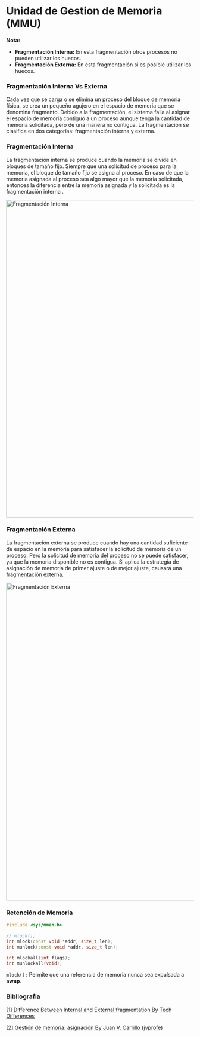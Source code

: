 # Unidad de Gestion de Memoria (MMU)

**Nota:**

* **Fragmentación Interna:** En esta fragmentación otros procesos no pueden utilizar los huecos.
* **Fragmentación Externa:** En esta fragmentación si es posible utilizar los huecos.

### Fragmentación Interna Vs Externa
Cada vez que se carga o se elimina un proceso del bloque de memoria física, se crea un pequeño agujero en el espacio de memoria que se denomina fragmento. Debido a la fragmentación, el sistema falla al asignar el espacio de memoria contiguo a un proceso aunque tenga la cantidad de memoria solicitada, pero de una manera no contigua. La fragmentación se clasifica en dos categorías: fragmentación interna y externa.

### Fragmentación Interna
La fragmentación interna se produce cuando la memoria se divide en bloques de tamaño fijo. Siempre que una solicitud de proceso para la memoria, el bloque de tamaño fijo se asigna al proceso. En caso de que la memoria asignada al proceso sea algo mayor que la memoria solicitada, entonces la diferencia entre la memoria asignada y la solicitada es la fragmentación interna .

<img alt="Fragmentación Interna" src="https://i.ibb.co/48TGnCT/Fragmentaci-n-Interna-OS.png" width="850">


### Fragmentación Externa
La fragmentación externa se produce cuando hay una cantidad suficiente de espacio en la memoria para satisfacer la solicitud de memoria de un proceso. Pero la solicitud de memoria del proceso no se puede satisfacer, ya que la memoria disponible no es contigua. Si aplica la estrategia de asignación de memoria de primer ajuste o de mejor ajuste, causará una fragmentación externa.


<img alt="Fragmentación Externa" src="https://i.ibb.co/D1dVpPS/Fragmentaci-n-Externa.png" width="850">

### Retención de Memoria

```c++
#include <sys/mman.h>

// mlock();
int mlock(const void *addr, size_t len);
int munlock(const void *addr, size_t len);

int mlockall(int flags);
int munlockall(void);
```

`mlock();` Permite que una referencia de memoria nunca sea expulsada a **swap**.


### Bibliografia

[[1] Difference Between Internal and External fragmentation By Tech Differences](https://techdifferences.com/difference-between-internal-and-external-fragmentation.html)

[[2] Gestión de memoria: asignación By Juan V. Carrillo (jvprofe)](https://www.youtube.com/watch?v=hMhPTWUJX_M)